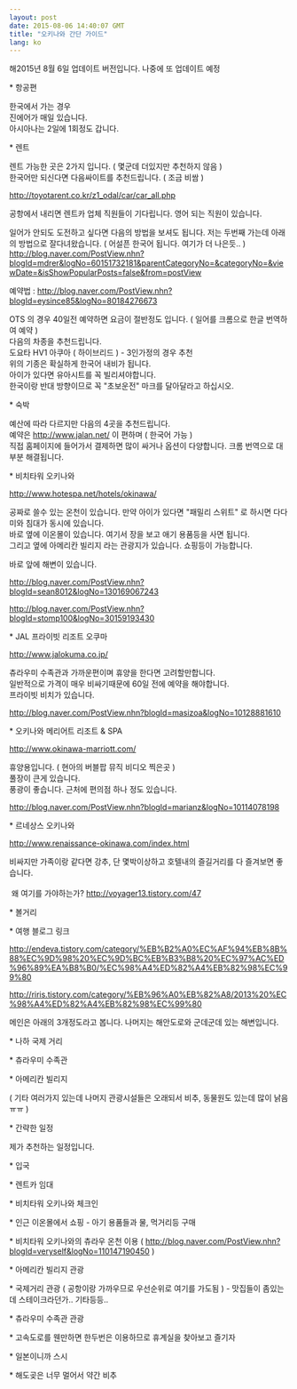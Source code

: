 ```yaml
---
layout: post
date: 2015-08-06 14:40:07 GMT
title: "오키나와 간단 가이드"
lang: ko
---
```


<p>해2015년 8월 6일 업데이트 버전입니다. 나중에 또 업데이트 예정</p><p>* 항공편</p><p>한국에서 가는 경우<br>진에어가 매일 있습니다.<br>아시아나는 2일에 1회정도 갑니다.</p><p>* 렌트</p><p>	렌트 가능한 곳은 2가지 입니다. ( 몇군데 더있지만 추천하지 않음 )<br>한국어만 되신다면 다음싸이트를 추천드립니다. ( 조금 비쌈 )</p><p>		<a href="http://toyotarent.co.kr/z1_odal/car/car_all.php">http://toyotarent.co.kr/z1_odal/car/car_all.php</a></p><p>		공항에서 내리면 렌트카 업체 직원들이 기다립니다. 영어 되는 직원이 있습니다.</p><p>	일어가 안되도 도전하고 싶다면 다음의 방법을 보셔도 됩니다. 저는 두번째 가는데 아래의 방법으로 잘다녀왔습니다. ( 어설픈 한국어 됩니다. 여기가 더 나은듯.. )<br><a href="http://blog.naver.com/PostView.nhn?blogId=mdrer&amp;logNo=60151732181&amp;parentCategoryNo=&amp;categoryNo=&amp;viewDate=&amp;isShowPopularPosts=false&amp;from=postView">http://blog.naver.com/PostView.nhn?blogId=mdrer&amp;logNo=60151732181&amp;parentCategoryNo=&amp;categoryNo=&amp;viewDate=&amp;isShowPopularPosts=false&amp;from=postView</a></p><p>		예약법 : <a href="http://blog.naver.com/PostView.nhn?blogId=eysince85&amp;logNo=80184276673">http://blog.naver.com/PostView.nhn?blogId=eysince85&amp;logNo=80184276673</a></p><p>		OTS 의 경우 40일전 예약하면 요금이 절반정도 입니다. ( 일어를 크롬으로 한글 번역하여 예약 )<br>다음의 차종을 추천드립니다.<br>도요타 HV1 아쿠아 ( 하이브리드 ) - 3인가정의 경우 추천<br>위의 기종은 확실하게 한국어 내비가 됩니다.<br>아이가 있다면 유아시트를 꼭 빌리셔야합니다.<br>한국이랑 반대 방향이므로 꼭 "초보운전" 마크를 달아달라고 하십시오.</p><p>			</p><p>* 숙박</p><p>	예산에 따라 다르지만 다음의 4곳을 추천드립니다.<br>예약은 <a href="http://www.jalan.net/">http://www.jalan.net/</a> 이 편하며 ( 한국어 가능 )<br>직접 홈페이지에 들어가서 결제하면 많이 싸거나 옵션이 다양합니다. 크롬 번역으로 대부분 해결됩니다.&nbsp;</p><p>	* 비치타워 오키나와</p><p>		<a href="http://www.hotespa.net/hotels/okinawa/">http://www.hotespa.net/hotels/okinawa/</a></p><p>		</p><p>		공짜로 쓸수 있는 온천이 있습니다. 만약 아이가 있다면 "패밀리 스위트" 로 하시면 다다미와 침대가 동시에 있습니다.<br>바로 옆에 이온몰이 있습니다. 여기서 장을 보고 애기 용품등을 사면 됩니다.<br>그리고 옆에 아메리칸 빌리지 라는 관광지가 있습니다. 쇼핑등이 가능합니다.</p><p>		바로 앞에 해변이 있습니다.</p><p>		<a href="http://blog.naver.com/PostView.nhn?blogId=sean8012&amp;logNo=130169067243">http://blog.naver.com/PostView.nhn?blogId=sean8012&amp;logNo=130169067243</a></p><p>		<a href="http://blog.naver.com/PostView.nhn?blogId=stomp100&amp;logNo=30159193430">http://blog.naver.com/PostView.nhn?blogId=stomp100&amp;logNo=30159193430</a></p><p>	* JAL 프라이빗 리조트 오쿠마</p><p>		<a href="http://www.jalokuma.co.jp/">http://www.jalokuma.co.jp/</a></p><p>		츄라우미 수족관과 가까운편이며 휴양을 한다면 고려할만합니다.<br>일반적으로 가격이 매우 비싸기때문에 60일 전에 예약을 해야합니다.<br>프라이빗 비치가 있습니다.</p><p>		<a href="http://blog.naver.com/PostView.nhn?blogId=masizoa&amp;logNo=10128881610">http://blog.naver.com/PostView.nhn?blogId=masizoa&amp;logNo=10128881610</a></p><p>			</p><p>	* 오키나와 메리어트 리조트 &amp; SPA</p><p>		<a href="http://www.okinawa-marriott.com/">http://www.okinawa-marriott.com/</a></p><p>		</p><p>		휴양용입니다. ( 현아의 버블팝 뮤직 비디오 찍은곳 )<br>풀장이 큰게 있습니다.<br>풍광이 좋습니다. 근처에 편의점 하나 정도 있습니다.</p><p>		<a href="http://blog.naver.com/PostView.nhn?blogId=marianz&amp;logNo=10114078198">http://blog.naver.com/PostView.nhn?blogId=marianz&amp;logNo=10114078198</a></p><p>	</p><p>	* 르네상스 오키나와 &nbsp;</p><p>		<a href="http://www.renaissance-okinawa.com/index.html">http://www.renaissance-okinawa.com/index.html</a></p><p>비싸지만 가족이랑 같다면 강추, 단 몇박이상하고 호텔내의 즐길거리를 다 즐겨보면 좋습니다.&nbsp;<br><br>&nbsp;왜 여기를 가야하는가?&nbsp;<a href="http://voyager13.tistory.com/47">http://voyager13.tistory.com/47</a></p><p>* 볼거리</p><p>	* 여행 블로그 링크</p><p>	<a href="http://endeva.tistory.com/category/%EB%B2%A0%EC%AF%94%EB%8B%88%EC%9D%98%20%EC%9D%BC%EB%B3%B8%20%EC%97%AC%ED%96%89%EA%B8%B0/%EC%98%A4%ED%82%A4%EB%82%98%EC%99%80">http://endeva.tistory.com/category/%EB%B2%A0%EC%AF%94%EB%8B%88%EC%9D%98%20%EC%9D%BC%EB%B3%B8%20%EC%97%AC%ED%96%89%EA%B8%B0/%EC%98%A4%ED%82%A4%EB%82%98%EC%99%80</a></p><p>	<a href="http://riris.tistory.com/category/%EB%96%A0%EB%82%A8/2013%20%EC%98%A4%ED%82%A4%EB%82%98%EC%99%80">http://riris.tistory.com/category/%EB%96%A0%EB%82%A8/2013%20%EC%98%A4%ED%82%A4%EB%82%98%EC%99%80</a></p><p>	메인은 아래의 3개정도라고 봅니다. 나머지는 해안도로와 군데군데 있는 해변입니다.</p><p>	* 나하 국제 거리</p><p>	* 츄라우미 수족관</p><p>	* 아메리칸 빌리지</p><p>	( 기타 여러가지 있는데 나머지 관광시설들은 오래되서 비추, 동물원도 있는데 많이 낡음 ㅠㅠ )</p><p>	</p><p>* 간략한 일정</p><p>	제가 추천하는 일정입니다.</p><p>	* 입국 </p><p>	* 렌트카 임대</p><p>	* 비치타워 오키나와 체크인</p><p>	* 인근 이온몰에서 쇼핑 - 아기 용품들과 물, 먹거리등 구매</p><p>	* 비치타워 오키나와의 츄라우 온천 이용 ( <a href="http://blog.naver.com/PostView.nhn?blogId=veryself&amp;logNo=110147190450">http://blog.naver.com/PostView.nhn?blogId=veryself&amp;logNo=110147190450</a> ) </p><p>	* 아메리칸 빌리지 관광</p><p>	* 국제거리 관광 ( 공항이랑 가까우므로 우선순위로 여기를 가도됨 ) - 맛집들이 좀있는데 스테이크라던가.. 기타등등..&nbsp;</p><p>	* 츄라우미 수족관 관광</p><p>	* 고속도로를 웬만하면 한두번은 이용하므로 휴계실을 찾아보고 즐기자</p><p>* 일본이니까 스시</p><p>* 해도곶은 너무 멀어서 약간 비추&nbsp;</p>
